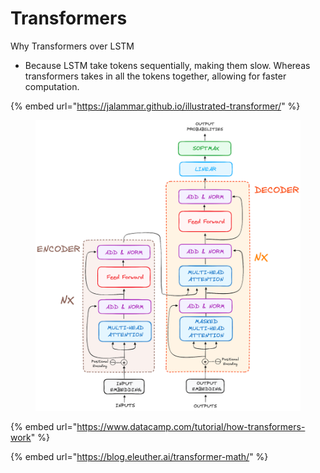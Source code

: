 # Transformers

Why Transformers over LSTM

* Because LSTM take tokens sequentially, making them slow. Whereas transformers takes in all the tokens together, allowing for faster computation.&#x20;

{% embed url="https://jalammar.github.io/illustrated-transformer/" %}

<figure><img src=".gitbook/assets/image (166).png" alt=""><figcaption></figcaption></figure>

{% embed url="https://www.datacamp.com/tutorial/how-transformers-work" %}

{% embed url="https://blog.eleuther.ai/transformer-math/" %}
